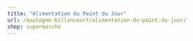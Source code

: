 ```yaml
---
title: "Alimentation du Point du Jour"
url: /boulogne-billancourt/alimentation-du-point-du-jour/
shop: supermarché
---
```

